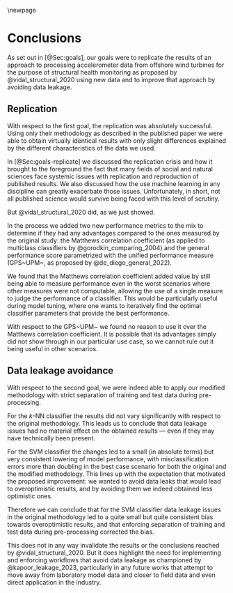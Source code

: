 \newpage
# Conclusions
<!--  Segons els resultats obtinguts, conclusions, limitacions i extensions futures -->

As set out in [@Sec:goals], our goals were to replicate the results of an approach to processing accelerometer data from offshore wind turbines for the purpose of structural health monitoring as proposed by @vidal_structural_2020 using new data and to improve that approach by avoiding data leakage.

## Replication
With respect to the first goal, the replication was absolutely successful. Using only their methodology as described in the published paper we were able to obtain virtually identical results with only slight differences explained by the different characteristics of the data we used.

In [@Sec:goals-replicate] we discussed the replication crisis and how it brought to the foreground the fact that many fields of social and natural sciences face systemic issues with replication and reproduction of published results. We also discussed how the use machine learning in any discipline can greatly exacerbate those issues. Unfortunately, in short, not all published science would survive being faced with this level of scrutiny.

But @vidal_structural_2020 did, as we just showed.

In the process we added two new performance metrics to the mix to determine if they had any advantages compared to the ones measured by the original study: the Matthews correlation coefficient (as applied to multiclass classifiers by @gorodkin_comparing_2004) and the general performance score parametrized with the unified performance measure (GPS~UPM~, as proposed by @de_diego_general_2022).

We found that the Matthews correlation coefficient added value by still being able to measure performance even in the worst scenarios where other measures were not computable, allowing the use of a single measure to judge the performance of a classifier. This would be particularly useful during model tuning, where one wants to iteratively find the optimal classifier parameters that provide the best performance.

With respect to the GPS~UPM~ we found no reason to use it over the Matthews correlation coefficient. It is possible that its advantages simply did not show through in our particular use case, so we cannot rule out it being useful in other scenarios.

## Data leakage avoidance
With respect to the second goal, we were indeed able to apply our modified methodology with strict separation of training and test data during pre-processing.

For the _k_-NN classifier the results did not vary significantly with respect to the original methodology. This leads us to conclude that data leakage issues had no material effect on the obtained results — even if they may have technically been present.

For the SVM classifier the changes led to a small (in absolute terms) but very consistent lowering of model performance, with misclassification errors more than doubling in the best case scenario for both the original and the modified methodology. This lines up with the expectation that motivated the proposed improvement: we wanted to avoid data leaks that would lead to overoptimistic results, and by avoiding them we indeed obtained less optimistic ones.

Therefore we can conclude that for the SVM classifier data leakage issues in the original methodology led to a quite small but quite consistent bias towards overoptimistic results, and that enforcing separation of training and test data during pre-processing corrected the bias.

This does not in any way invalidate the results or the conclusions reached by @vidal_structural_2020. But it does highlight the need for implementing and enforcing workflows that avoid data leakage as championed by @kapoor_leakage_2023, particularly in any future works that attempt to move away from laboratory model data and closer to field data and even direct application in the industry.
